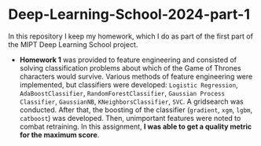 # Deep-Learning-School-2024-part-1
In this repository I keep my homework, which I do as part of the first part of the MIPT Deep Learning School project.

* **Homework 1** was provided to feature engineering and consisted of solving classification problems about which of the Game of Thrones characters would survive. Various methods of feature engineering were implemented, but classifiers were developed: `Logistic Regression`, `AdaBoostClassifier`, `RandomForestClassifier`, `Gaussian Process Classifier`, `GaussianNB`, `KNeighborsClassifier`, `SVC`. A gridsearch was conducted. After that, the boosting of the classifier (`gradient`, `xgm`, `lgbm`, `catboost`) was developed. Then, unimportant features were noted to combat retraining. In this assignment, **I was able to get a quality metric for the maximum score**.
